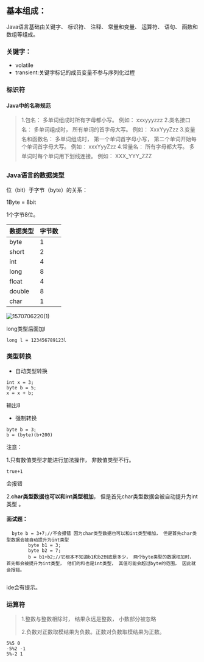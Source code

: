 ## 基本组成：

Java语言基础由关键字、 标识符、 注释、 常量和变量、 运算符、 语句、 函数和数组等组成。 

### 关键字：
- volatile
- transient:关键字标记的成员变量不参与序列化过程

### 标识符
#### Java中的名称规范

> 1.包名： 多单词组成时所有字母都小写。
> 例如： xxxyyyzzz
> 2.类名接口名： 多单词组成时， 所有单词的首字母大写。
> 例如： XxxYyyZzz
> 3.变量名和函数名： 多单词组成时， 第一个单词首字母小写， 第二个单词开始每个单词首字母大写。
> 例如： xxxYyyZzz
> 4.常量名： 所有字母都大写。 多单词时每个单词用下划线连接。
> 例如： XXX_YYY_ZZZ 
>

### Java语言的数据类型

位（bit）于字节（byte）的关系：

1Byte = 8bit

1个字节8位。

| 数据类型 | 字节数 |
| -------- | ------ |
| byte     | 1      |
| short    | 2      |
| int      | 4      |
| long     | 8      |
| float    | 4      |
| double   | 8      |
| char     | 1      |



![1570706220(1)](https://img-blog.csdnimg.cn/20191010191826799.jpg?x-oss-process=image/watermark,type_ZmFuZ3poZW5naGVpdGk,shadow_10,text_aHR0cHM6Ly9ibG9nLmNzZG4ubmV0L3N4ajE1OTc1Mw==,size_16,color_FFFFFF,t_70)



long类型后面加l

```
long l = 123456789123l
```



### 类型转换

- 自动类型转换 

```
int x = 3;
byte b = 5;
x = x + b;
```

输出8

- 强制转换
```
byte b = 3;
b = (byte)(b+200)
```
注意：

1.只有数值类型才能进行加法操作， 非数值类型不行。

```
true+1
```

会报错

2.**char类型数据也可以和int类型相加**， 但是首先char类型数据会被自动提升为int类型 。



#### 面试题：

```
  byte b = 3+7;//不会报错 因为char类型数据也可以和int类型相加， 但是首先char类型数据会被自动提升为int类型
        byte b1 = 3;
        byte b2 = 7;
        b = b1+b2;//它根本不知道b1和b2到底是多少， 两个byte类型的数据相加时， 首先都会被提升为int类型， 他们的和也是int类型， 其值可能会超过byte的范围， 因此就会报错。
 
```

ide会有提示。


### 运算符
>1.整数与整数相除时， 结果永远是整数， 小数部分被忽略
>
>2.负数对正数取模结果为负数。正数对负数取模结果为正数。
```
5%5 0
-5%2 -1
5%-2 1
```

